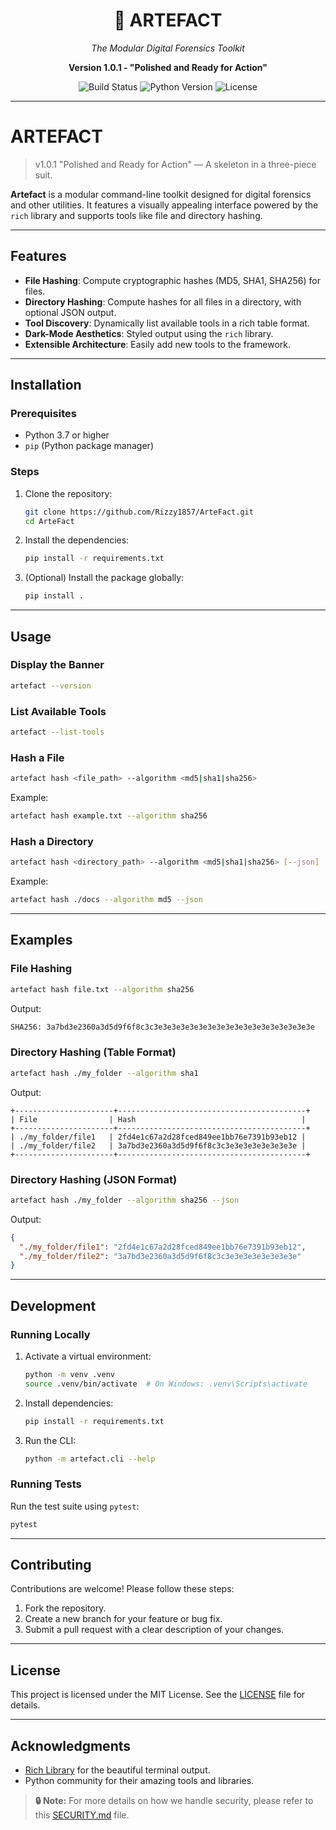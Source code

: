 <h1 align="center">🧠 ARTEFACT</h1>
<p align="center"><i>The Modular Digital Forensics Toolkit</i></p>
<p align="center"><b>Version 1.0.1 - "Polished and Ready for Action"</b></p>
<p align="center">
  <img src="https://img.shields.io/badge/build-passing-brightgreen?style=flat-square" alt="Build Status"/>
  <img src="https://img.shields.io/badge/python-3.7+-blue?style=flat-square" alt="Python Version"/>
  <img src="https://img.shields.io/badge/license-MIT-yellow?style=flat-square" alt="License"/>
</p>

---

# ARTEFACT
>
> v1.0.1 "Polished and Ready for Action" — A skeleton in a three-piece suit.

**Artefact** is a modular command-line toolkit designed for digital forensics and other utilities. It features a visually appealing interface powered by the `rich` library and supports tools like file and directory hashing.

---

## Features

- **File Hashing**: Compute cryptographic hashes (MD5, SHA1, SHA256) for files.
- **Directory Hashing**: Compute hashes for all files in a directory, with optional JSON output.
- **Tool Discovery**: Dynamically list available tools in a rich table format.
- **Dark-Mode Aesthetics**: Styled output using the `rich` library.
- **Extensible Architecture**: Easily add new tools to the framework.

---

## Installation

### Prerequisites

- Python 3.7 or higher
- `pip` (Python package manager)

### Steps

1. Clone the repository:

   ```bash
   git clone https://github.com/Rizzy1857/ArteFact.git
   cd ArteFact
   ```

2. Install the dependencies:

   ```bash
   pip install -r requirements.txt
   ```

3. (Optional) Install the package globally:

   ```bash
   pip install .
   ```

---

## Usage

### Display the Banner

```bash
artefact --version
```

### List Available Tools

```bash
artefact --list-tools
```

### Hash a File

```bash
artefact hash <file_path> --algorithm <md5|sha1|sha256>
```

Example:

```bash
artefact hash example.txt --algorithm sha256
```

### Hash a Directory

```bash
artefact hash <directory_path> --algorithm <md5|sha1|sha256> [--json]
```

Example:

```bash
artefact hash ./docs --algorithm md5 --json
```

---

## Examples

### File Hashing

```bash
artefact hash file.txt --algorithm sha256
```

Output:

```bash
SHA256: 3a7bd3e2360a3d5d9f6f8c3c3e3e3e3e3e3e3e3e3e3e3e3e3e3e3e3e3e3e
```

### Directory Hashing (Table Format)

```bash
artefact hash ./my_folder --algorithm sha1
```

Output:

```
+----------------------+------------------------------------------+
| File                | Hash                                     |
+----------------------+------------------------------------------+
| ./my_folder/file1   | 2fd4e1c67a2d28fced849ee1bb76e7391b93eb12 |
| ./my_folder/file2   | 3a7bd3e2360a3d5d9f6f8c3c3e3e3e3e3e3e3e3e |
+----------------------+------------------------------------------+
```

### Directory Hashing (JSON Format)

```bash
artefact hash ./my_folder --algorithm sha256 --json
```

Output:

```json
{
  "./my_folder/file1": "2fd4e1c67a2d28fced849ee1bb76e7391b93eb12",
  "./my_folder/file2": "3a7bd3e2360a3d5d9f6f8c3c3e3e3e3e3e3e3e3e"
}
```

---

## Development

### Running Locally

1. Activate a virtual environment:

   ```bash
   python -m venv .venv
   source .venv/bin/activate  # On Windows: .venv\Scripts\activate
   ```

2. Install dependencies:

   ```bash
   pip install -r requirements.txt
   ```

3. Run the CLI:

   ```bash
   python -m artefact.cli --help
   ```

### Running Tests

Run the test suite using `pytest`:

```bash
pytest
```

---

## Contributing

Contributions are welcome! Please follow these steps:

1. Fork the repository.
2. Create a new branch for your feature or bug fix.
3. Submit a pull request with a clear description of your changes.

---

## License

This project is licensed under the MIT License. See the [LICENSE](LICENSE) file for details.

---

## Acknowledgments

- [Rich Library](https://github.com/Textualize/rich) for the beautiful terminal output.
- Python community for their amazing tools and libraries.

> **🔒 Note:** For more details on how we handle security, please refer to this [SECURITY.md](SECURITY.md) file.
